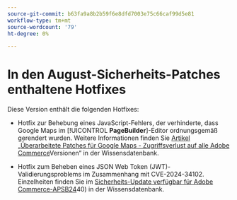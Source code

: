 ```yaml
---
source-git-commit: b63fa9a8b2b59f6e8dfd7003e75c66caf99d5e81
workflow-type: tm+mt
source-wordcount: '79'
ht-degree: 0%

---
```

# In den August-Sicherheits-Patches enthaltene Hotfixes

Diese Version enthält die folgenden Hotfixes:

* Hotfix zur Behebung eines JavaScript-Fehlers, der verhinderte, dass Google Maps im [!UICONTROL **PageBuilder**]-Editor ordnungsgemäß gerendert wurden. Weitere Informationen finden Sie [ Artikel „Überarbeitete Patches für Google Maps - Zugriffsverlust auf alle Adobe Commerce](https://experienceleague.adobe.com/de/docs/commerce-knowledge-base/kb/troubleshooting/site-down-or-unresponsive/revised-patches-for-google-maps-access-loss-on-all-adobe-commerce-versions)Versionen“ in der Wissensdatenbank.

<!--
ACP2E-3156
ACP2E-3157
ACP2E-3158
ACP2E-3159
-->

* Hotfix zum Beheben eines JSON Web Token (JWT)-Validierungsproblems im Zusammenhang mit CVE-2024-34102. Einzelheiten finden Sie im [Sicherheits-Update verfügbar für Adobe Commerce-APSB24](https://experienceleague.adobe.com/de/docs/commerce-knowledge-base/kb/troubleshooting/known-issues-patches-attached/security-update-available-for-adobe-commerce-apsb24-40-revised-to-include-isolated-patch-for-cve-2024-34102)40) in der Wissensdatenbank.

<!--
AC-12486
AC-12487
AC-12488
AC-12489
--->